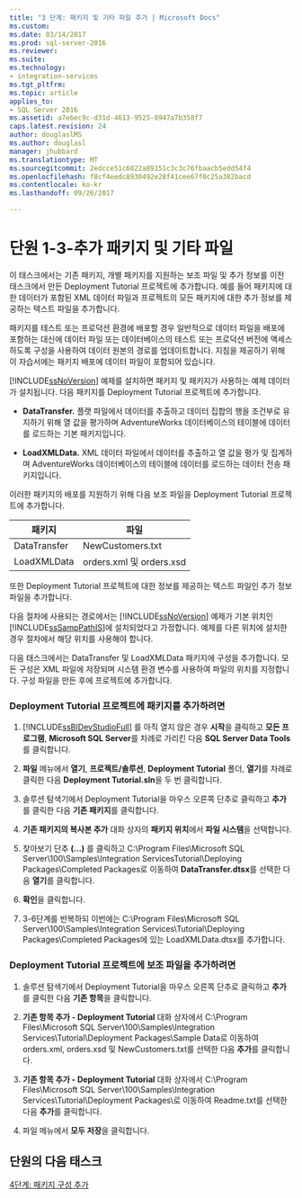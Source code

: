 ```yaml
---
title: "3 단계: 패키지 및 기타 파일 추가 | Microsoft Docs"
ms.custom: 
ms.date: 03/14/2017
ms.prod: sql-server-2016
ms.reviewer: 
ms.suite: 
ms.technology:
- integration-services
ms.tgt_pltfrm: 
ms.topic: article
applies_to:
- SQL Server 2016
ms.assetid: a7e6ec9c-d31d-4613-9525-8947a7b358f7
caps.latest.revision: 24
author: douglaslMS
ms.author: douglasl
manager: jhubbard
ms.translationtype: MT
ms.sourcegitcommit: 2edcce51c6822a89151c3c3c76fbaacb5edd54f4
ms.openlocfilehash: f8cf4eedc8930492e28f41cee67f0c25a382bacd
ms.contentlocale: ko-kr
ms.lasthandoff: 09/26/2017

---
```

# <a name="lesson-1-3---adding-packages-and-other-files"></a>단원 1-3-추가 패키지 및 기타 파일
이 태스크에서는 기존 패키지, 개별 패키지를 지원하는 보조 파일 및 추가 정보를 이전 태스크에서 만든 Deployment Tutorial 프로젝트에 추가합니다. 예를 들어 패키지에 대한 데이터가 포함된 XML 데이터 파일과 프로젝트의 모든 패키지에 대한 추가 정보를 제공하는 텍스트 파일을 추가합니다.  
  
패키지를 테스트 또는 프로덕션 환경에 배포할 경우 일반적으로 데이터 파일을 배포에 포함하는 대신에 데이터 파일 또는 데이터베이스의 테스트 또는 프로덕션 버전에 액세스하도록 구성을 사용하여 데이터 원본의 경로를 업데이트합니다. 지침을 제공하기 위해 이 자습서에는 패키지 배포에 데이터 파일이 포함되어 있습니다.  
  
[!INCLUDE[ssNoVersion](../includes/ssnoversion-md.md)] 예제를 설치하면 패키지 및 패키지가 사용하는 예제 데이터가 설치됩니다. 다음 패키지를 Deployment Tutorial 프로젝트에 추가합니다.  
  
-   **DataTransfer.** 플랫 파일에서 데이터를 추출하고 데이터 집합의 행을 조건부로 유지하기 위해 열 값을 평가하며 AdventureWorks 데이터베이스의 테이블에 데이터를 로드하는 기본 패키지입니다.  
  
-   **LoadXMLData.** XML 데이터 파일에서 데이터를 추출하고 열 값을 평가 및 집계하며 AdventureWorks 데이터베이스의 테이블에 데이터를 로드하는 데이터 전송 패키지입니다.  
  
이러한 패키지의 배포를 지원하기 위해 다음 보조 파일을 Deployment Tutorial 프로젝트에 추가합니다.  
  
|패키지|파일|  
|-----------|--------|  
|DataTransfer|NewCustomers.txt|  
|LoadXMLData|orders.xml 및 orders.xsd|  
  
또한 Deployment Tutorial 프로젝트에 대한 정보를 제공하는 텍스트 파일인 추가 정보 파일을 추가합니다.  
  
다음 절차에 사용되는 경로에서는 [!INCLUDE[ssNoVersion](../includes/ssnoversion-md.md)] 예제가 기본 위치인 [!INCLUDE[ssSampPathIS](../includes/sssamppathis-md.md)]에 설치되었다고 가정합니다. 예제를 다른 위치에 설치한 경우 절차에서 해당 위치를 사용해야 합니다.  
  
다음 태스크에서는 DataTransfer 및 LoadXMLData 패키지에 구성을 추가합니다. 모든 구성은 XML 파일에 저장되며 시스템 환경 변수를 사용하여 파일의 위치를 지정합니다. 구성 파일을 만든 후에 프로젝트에 추가합니다.  
  
### <a name="to-add-packages-to-the-deployment-tutorial-project"></a>Deployment Tutorial 프로젝트에 패키지를 추가하려면  
  
1.  [!INCLUDE[ssBIDevStudioFull](../includes/ssbidevstudiofull-md.md)] 를 아직 열지 않은 경우 **시작**을 클릭하고 **모든 프로그램**, **Microsoft SQL Server**를 차례로 가리킨 다음 **SQL Server Data Tools**를 클릭합니다.  
  
2.  **파일** 메뉴에서 **열기**, **프로젝트/솔루션**, **Deployment Tutorial** 폴더, **열기**를 차례로 클릭한 다음 **Deployment Tutorial.sln**을 두 번 클릭합니다.  
  
3.  솔루션 탐색기에서 Deployment Tutorial을 마우스 오른쪽 단추로 클릭하고 **추가**를 클릭한 다음 **기존 패키지**를 클릭합니다.  
  
4.  **기존 패키지의 복사본 추가** 대화 상자의 **패키지 위치**에서 **파일 시스템**을 선택합니다.  
  
5.  찾아보기 단추 **(...)** 를 클릭하고 C:\Program Files\Microsoft SQL Server\100\Samples\Integration ServicesTutorial\Deploying Packages\Completed Packages로 이동하여 **DataTransfer.dtsx**를 선택한 다음 **열기**를 클릭합니다.  
  
6.  **확인**을 클릭합니다.  
  
7.  3-6단계를 반복하되 이번에는 C:\Program Files\Microsoft SQL Server\100\Samples\Integration Services\Tutorial\Deploying Packages\Completed Packages에 있는 LoadXMLData.dtsx를 추가합니다.  
  
### <a name="to-add-ancillary-files-to-the-deployment-tutorial-project"></a>Deployment Tutorial 프로젝트에 보조 파일을 추가하려면  
  
1.  솔루션 탐색기에서 Deployment Tutorial을 마우스 오른쪽 단추로 클릭하고 **추가**를 클릭한 다음 **기존 항목**을 클릭합니다.  
  
2.  **기존 항목 추가 - Deployment Tutorial** 대화 상자에서 C:\Program Files\Microsoft SQL Server\100\Samples\Integration Services\Tutorial\Deployment Packages\Sample Data로 이동하여 orders.xml, orders.xsd 및 NewCustomers.txt를 선택한 다음 **추가**를 클릭합니다.  
  
3.  **기존 항목 추가 - Deployment Tutorial** 대화 상자에서 C:\Program Files\Microsoft SQL Server\100\Samples\Integration Services\Tutorial\Deployment Packages\\로 이동하여 Readme.txt를 선택한 다음 **추가**를 클릭합니다.  
  
4.  파일 메뉴에서 **모두 저장**을 클릭합니다.  
  
## <a name="next-task-in-lesson"></a>단원의 다음 태스크  
[4단계: 패키지 구성 추가](../integration-services/lesson-1-4-adding-package-configurations.md)  
  
  
  

